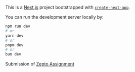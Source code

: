 This is a [Next.js](https://nextjs.org/) project bootstrapped with [`create-next-app`](https://github.com/vercel/next.js/tree/canary/packages/create-next-app).

You can run the development server locally by:

```bash
npm run dev
# or
yarn dev
# or
pnpm dev
# or
bun dev
```


Submission of [Zepto Assignment](https://docs.google.com/document/d/1QqHiI-h00MpbysDx3MST_51lyUPYa6Vxagd4MNeo72Q/edit)

